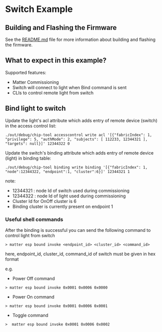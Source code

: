 # Switch Example

## Building and Flashing the Firmware

See the [README.md](../../README.md) file for more information about building and flashing the firmware.

## What to expect in this example?

Supported features:
 - Matter Commissioning
 - Switch will connect to light when Bind command is sent 
 - CLIs to control remote light from switch

## Bind light to switch

Update the light's acl attribute which adds entry of remote device (switch) in the access control list:
```
./out/debug/chip-tool accesscontrol write acl '[{"fabricIndex": 1, "privilege": 5, "authMode": 2, "subjects": [ 112233, 12344321 ], "targets": null}]' 12344322 0
```

Update the switch's binding attribute which adds entry of remote device (light) in binding table:
```
./out/debug/chip-tool binding write binding '[{"fabricIndex": 1, "node":12344322, "endpoint":1, "cluster":6}]' 12344321 1
```

note: 
- 12344321 : node Id of switch used during commissioning
- 12344322 : node Id of light used during commissioning 
- Cluster Id for OnOff cluster is 6
- Binding cluster is currently present on endpoint 1

### Useful shell commands

After the binding is successful you can send the following command to control light from switch

```
> matter esp bound invoke <endpoint_id> <cluster_id> <command_id>
```
here, endpoint_id, cluster_id, command_id of switch must be given in hex format 

e.g.

- Power Off command

```
> matter esp bound invoke 0x0001 0x0006 0x0000
```

- Power On command

```
> matter esp bound invoke 0x0001 0x0006 0x0001
```

- Toggle command

```
>  matter esp bound invoke 0x0001 0x0006 0x0002
```
